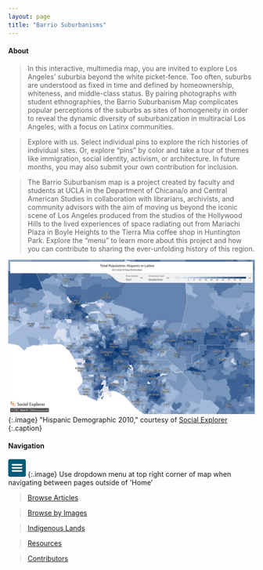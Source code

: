 ```yaml
---
layout: page
title: "Barrio Suburbanisms"
---
```


#### About
> In this interactive, multimedia map, you are invited to explore Los Angeles’ suburbia beyond the white picket-fence. Too often, suburbs are understood as fixed in time and defined by homeownership, whiteness, and middle-class status. By pairing photographs with student ethnographies, the Barrio Suburbanism Map complicates popular perceptions of the suburbs as sites of homogeneity in order to reveal the dynamic diversity of suburbanization in multiracial Los Angeles, with a focus on Latinx communities.

>Explore with us. Select individual pins to explore the rich histories of individual sites. Or, explore “pins” by color and take a tour of themes like immigration, social identity, activism, or architecture. In future months, you may also submit your own contribution for inclusion. 

>The Barrio Suburbanism map is a project created by faculty and students at UCLA in the Department of Chicana/o and Central American Studies in collaboration with librarians, archivists, and community advisors with the aim of moving us beyond the iconic scene of Los Angeles produced from the studios of the Hollywood Hills to the lived experiences of space radiating out from Mariachi Plaza in Boyle Heights to the Tierra Mia coffee shop in Huntington Park. Explore the “menu” to learn more about this project and how you can contribute to sharing the ever-unfolding history of this region.

![Home Image](assets/images/Home_1.jpg)
{:.image}
"Hispanic Demographic 2010," courtesy of [Social Explorer](https://www.socialexplorer.com/10baeb3340/view)
{:.caption}


#### Navigation 
![dropdown](assets/images/dropdown.png)
{:.image} Use dropdown menu at top right corner of map when navigating between pages outside of 'Home'

> [Browse Articles](https://uclachicanxstudies.github.io/BarrioSuburbanisms/#/article-index/)

> [Browse by Images](https://uclachicanxstudies.github.io/BarrioSuburbanisms/#/browsebyimages/) 

> [Indigenous Lands](https://uclachicanxstudies.github.io/BarrioSuburbanisms/#/indigenouslands/)

> [Resources](https://uclachicanxstudies.github.io/BarrioSuburbanisms/#/resources/)

> [Contributors](https://uclachicanxstudies.github.io/BarrioSuburbanisms/#/contributors/)

